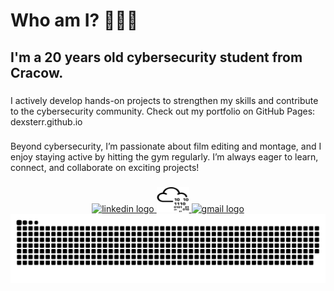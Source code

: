 <h1 align="left">Who am I? 👨🏼‍💻</h1>

###

<h2 align="left">I'm a 20 years old cybersecurity student from Cracow.</h2>

###

<p align="left">I actively develop hands-on projects to strengthen my skills and contribute to the cybersecurity community. Check out my portfolio on GitHub Pages: dexsterr.github.io</p>

###

<p align="left">Beyond cybersecurity, I’m passionate about film editing and montage, and I enjoy staying active by hitting the gym regularly. I’m always eager to learn, connect, and collaborate on exciting projects!</p>

###

<div align="center">
  <a href="https://www.linkedin.com/in/oskar-chudoba-474849340/" target="_blank">
    <img src="https://raw.githubusercontent.com/maurodesouza/profile-readme-generator/master/src/assets/icons/social/linkedin/default.svg" width="52" height="40" alt="linkedin logo"  />
  </a>
  <a href="https://ctf.hackthebox.com/user/profile/711503" target="_blank">
    <img src="https://raw.githubusercontent.com/maurodesouza/profile-readme-generator/master/src/assets/icons/social/tryhackme/default.svg" width="52" height="40" alt="tryhackme logo"  />
  </a>
  <a href="oskarchudoba@gmail.com" target="_blank">
    <img src="https://raw.githubusercontent.com/maurodesouza/profile-readme-generator/master/src/assets/icons/social/gmail/default.svg" width="52" height="40" alt="gmail logo"  />
  </a>
</div>



<picture>
  <source media="(prefers-color-scheme: dark)" srcset="https://github.com/dexsterr/dexsterr/blob/output/github-snake-dark.svg" />
  <source media="(prefers-color-scheme: light)" srcset="https://github.com/dexsterr/dexsterr/blob/output/github-snake.svg" />
  <img alt="github-snake" src="https://github.com/dexsterr/dexsterr/blob/output/github-snake.svg" />
</picture>

